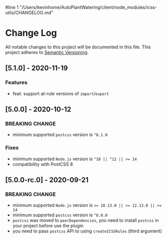 #line 1 "/Users/kevinhome/AutoPlantWatering/client/node_modules/icss-utils/CHANGELOG.md"
# Change Log

All notable changes to this project will be documented in this file.
This project adheres to [Semantic Versioning](http://semver.org/).

## [5.1.0] - 2020-11-19

### Features

- feat: support at-rule versions of `import`/`export`

## [5.0.0] - 2020-10-12

### BREAKING CHANGE

- minimum supported `postcss` version is `^8.1.0`

### Fixes

- minimum supported `Node.js` version is `^10 || ^12 || >= 14`
- compatibility with PostCSS 8

## [5.0.0-rc.0] - 2020-09-21

### BREAKING CHANGE

- minimum supported `Node.js` version is `>= 10.13.0 || >= 12.13.0 || >= 14`
- minimum supported `postcss` version is `^8.0.0`
- `postcss` was moved to `peerDependencies`, you need to install `postcss` in your project before use the plugin
- you need to pass `postcss` API to using `createICSSRules` (third argument)
